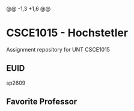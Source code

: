 @@ -1,3 +1,6 @@
 # CSCE1015 - Hochstetler
 Assignment repository for UNT CSCE1015
 
 ## EUID
 sp2609
 ## Favorite Professor

